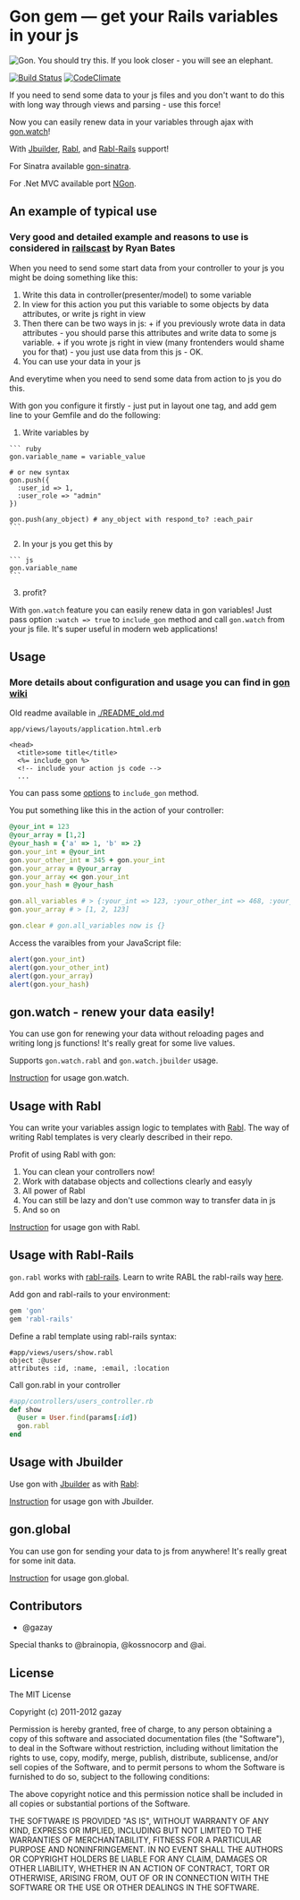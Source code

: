 # Gon gem — get your Rails variables in your js

![Gon. You should try this. If you look closer - you will see an elephant.](https://github.com/gazay/gon/raw/master/doc/logo_small.png)

[![Build Status](https://secure.travis-ci.org/gazay/gon.png)](http://travis-ci.org/gazay/gon) [![CodeClimate](https://codeclimate.com/github/gazay/gon.png)](https://codeclimate.com/github/gazay/gon)

If you need to send some data to your js files and you don't want to do this with long way through views and parsing - use this force!

Now you can easily renew data in your variables through ajax with [gon.watch](https://github.com/gazay/gon/wiki/Usage-gon-watch)!

With [Jbuilder](https://github.com/rails/jbuilder), [Rabl](https://github.com/nesquena/rabl), and [Rabl-Rails](https://github.com/ccocchi/rabl-rails) support!

For Sinatra available [gon-sinatra](https://github.com/gazay/gon-sinatra).

For .Net MVC available port [NGon](https://github.com/brooklynDev/NGon).

## An example of typical use

### Very good and detailed example and reasons to use is considered in [railscast](http://railscasts.com/episodes/324-passing-data-to-javascript) by Ryan Bates

When you need to send some start data from your controller to your js
you might be doing something like this:

  1. Write this data in controller(presenter/model) to some variable
  2. In view for this action you put this variable to some objects by data
     attributes, or write js right in view
  3. Then there can be two ways in js:
    + if you previously wrote data in data
     attributes - you should parse this attributes and write data to some
  js variable.
    + if you wrote js right in view (many frontenders would shame you for
  that) - you just use data from this js - OK.
  4. You can use your data in your js

And everytime when you need to send some data from action to js you do this.

With gon you configure it firstly - just put in layout one tag, and add
gem line to your Gemfile and do the following:

  1. Write variables by

    ``` ruby
    gon.variable_name = variable_value

    # or new syntax
    gon.push({
      :user_id => 1,
      :user_role => "admin"
    })

    gon.push(any_object) # any_object with respond_to? :each_pair
    ```

  2. In your js you get this by

    ``` js
    gon.variable_name
    ```

  3. profit?

With `gon.watch` feature you can easily renew data in gon variables!
Just pass option `:watch => true` to `include_gon` method and call
`gon.watch` from your js file. It's super useful in modern web
applications!

## Usage

### More details about configuration and usage you can find in [gon wiki](https://github.com/gazay/gon/wiki)

Old readme available in [./README_old.md](https://github.com/gazay/gon/blob/master/README_old.md)


`app/views/layouts/application.html.erb`

``` erb
<head>
  <title>some title</title>
  <%= include_gon %>
  <!-- include your action js code -->
  ...
```

You can pass some [options](https://github.com/gazay/gon/wiki/Options)
to `include_gon` method.

You put something like this in the action of your controller:

``` ruby
@your_int = 123
@your_array = [1,2]
@your_hash = {'a' => 1, 'b' => 2}
gon.your_int = @your_int
gon.your_other_int = 345 + gon.your_int
gon.your_array = @your_array
gon.your_array << gon.your_int
gon.your_hash = @your_hash

gon.all_variables # > {:your_int => 123, :your_other_int => 468, :your_array => [1, 2, 123], :your_hash => {'a' => 1, 'b' => 2}}
gon.your_array # > [1, 2, 123]

gon.clear # gon.all_variables now is {}
```

Access the varaibles from your JavaScript file:

``` js
alert(gon.your_int)
alert(gon.your_other_int)
alert(gon.your_array)
alert(gon.your_hash)
```

## gon.watch - renew your data easily!

You can use gon for renewing your data without reloading pages and
writing long js functions! It's really
great for some live values.

Supports `gon.watch.rabl` and `gon.watch.jbuilder` usage.

[Instruction](https://github.com/gazay/gon/wiki/Usage-gon-watch) for
usage gon.watch.

## Usage with Rabl

You can write your variables assign logic to templates with [Rabl](https://github.com/nesquena/rabl).
The way of writing Rabl templates is very clearly described in their repo.

Profit of using Rabl with gon:

  1. You can clean your controllers now!
  2. Work with database objects and collections clearly and easyly
  3. All power of Rabl
  4. You can still be lazy and don't use common way to transfer data in js
  5. And so on

[Instruction](https://github.com/gazay/gon/wiki/Usage-with-rabl) for
usage gon with Rabl.

## Usage with Rabl-Rails
`gon.rabl` works with [rabl-rails](https://github.com/ccocchi/rabl-rails). Learn to write RABL the rabl-rails way [here](https://github.com/ccocchi/rabl-rails).

Add gon and rabl-rails to your environment:
```ruby
gem 'gon'
gem 'rabl-rails'
```
Define a rabl template using rabl-rails syntax:
```rabl
#app/views/users/show.rabl
object :@user
attributes :id, :name, :email, :location
```
Call gon.rabl in your controller

```ruby
#app/controllers/users_controller.rb
def show
  @user = User.find(params[:id])
  gon.rabl
end
```

## Usage with Jbuilder

Use gon with [Jbuilder](https://github.com/rails/jbuilder) as with [Rabl](https://guthub.com/nesquena/rabl):

[Instruction](https://github.com/gazay/gon/wiki/Usage-with-jbuilder) for
usage gon with Jbuilder.

## gon.global

You can use gon for sending your data to js from anywhere! It's really
great for some init data.

[Instruction](https://github.com/gazay/gon/wiki/Usage-gon-global) for
usage gon.global.

## Contributors

* @gazay

Special thanks to @brainopia, @kossnocorp and @ai.

## License

The MIT License

Copyright (c) 2011-2012 gazay

Permission is hereby granted, free of charge, to any person obtaining a copy of this software and associated documentation files (the "Software"), to deal in the Software without restriction, including without limitation the rights to use, copy, modify, merge, publish, distribute, sublicense, and/or sell copies of the Software, and to permit persons to whom the Software is furnished to do so, subject to the following conditions:

The above copyright notice and this permission notice shall be included in all copies or substantial portions of the Software.

THE SOFTWARE IS PROVIDED "AS IS", WITHOUT WARRANTY OF ANY KIND, EXPRESS OR IMPLIED, INCLUDING BUT NOT LIMITED TO THE WARRANTIES OF MERCHANTABILITY, FITNESS FOR A PARTICULAR PURPOSE AND NONINFRINGEMENT. IN NO EVENT SHALL THE AUTHORS OR COPYRIGHT HOLDERS BE LIABLE FOR ANY CLAIM, DAMAGES OR OTHER LIABILITY, WHETHER IN AN ACTION OF CONTRACT, TORT OR OTHERWISE, ARISING FROM, OUT OF OR IN CONNECTION WITH THE SOFTWARE OR THE USE OR OTHER DEALINGS IN THE SOFTWARE.
